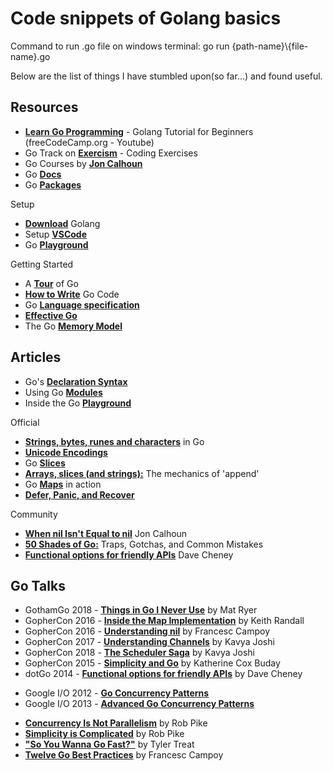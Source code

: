 # Code snippets of Golang basics

Command to run .go file on windows terminal: go run {path-name}\\{file-name}.go

Below are the list of things I have stumbled upon(so far...) and found useful.

## Resources

* **[Learn Go Programming](https://www.youtube.com/watch?v=YS4e4q9oBaU)** - Golang Tutorial for Beginners (freeCodeCamp.org - Youtube)
* Go Track on **[Exercism](https://exercism.io/my/tracks/go)** - Coding Exercises
* Go Courses by **[Jon Calhoun](https://courses.calhoun.io/courses)**
* Go **[Docs](https://golang.org/doc/)**
* Go **[Packages](https://pkg.go.dev/)**

Setup

* **[Download](https://golang.org/)** Golang
* Setup **[VSCode](https://code.visualstudio.com/docs/languages/go)**
* Go **[Playground](https://play.golang.org/)**

Getting Started

* A **[Tour](https://tour.golang.org/welcome/1)** of Go
* **[How to Write](https://golang.org/doc/code.html)** Go Code
* Go **[Language specification](https://golang.org/ref/spec)**
* **[Effective Go](https://golang.org/doc/effective_go.html)**
* The Go **[Memory Model](https://golang.org/ref/mem)**

## Articles

* Go's **[Declaration Syntax](https://blog.golang.org/declaration-syntax)**
* Using Go **[Modules](https://blog.golang.org/using-go-modules)**
* Inside the Go **[Playground](https://blog.golang.org/playground)**

Official

* **[Strings, bytes, runes and characters](https://blog.golang.org/strings)** in Go
* **[Unicode Encodings](https://unicodebook.readthedocs.io/unicode_encodings.html)**
* Go **[Slices](https://blog.golang.org/slices-intro)**
* **[Arrays, slices (and strings):](https://blog.golang.org/slices)** The mechanics of 'append'
* Go **[Maps](https://blog.golang.org/maps)** in action
* **[Defer, Panic, and Recover](https://blog.golang.org/defer-panic-and-recover)**

Community

* **[When nil Isn't Equal to nil](https://www.calhoun.io/when-nil-isnt-equal-to-nil/)** Jon Calhoun
* **[50 Shades of Go:](http://devs.cloudimmunity.com/gotchas-and-common-mistakes-in-go-golang/)** Traps, Gotchas, and Common Mistakes
* **[Functional options for friendly APIs](https://dave.cheney.net/2014/10/17/functional-options-for-friendly-apis)** Dave Cheney

## Go Talks

* GothamGo 2018 - **[Things in Go I Never Use](https://www.youtube.com/watch?v=5DVV36uqQ4E)** by Mat Ryer
* GopherCon 2016 - **[Inside the Map Implementation](https://www.youtube.com/watch?v=Tl7mi9QmLns)** by Keith Randall
* GopherCon 2016 - **[Understanding nil](https://www.youtube.com/watch?v=ynoY2xz-F8s)** by Francesc Campoy
* GopherCon 2017 - **[Understanding Channels](https://www.youtube.com/watch?v=KBZlN0izeiY)** by Kavya Joshi
* GopherCon 2018 - **[The Scheduler Saga](https://www.youtube.com/watch?v=YHRO5WQGh0k)** by Kavya Joshi
* GopherCon 2015 - **[Simplicity and Go](https://www.youtube.com/watch?v=S6mEo_FHZ5Y&list=WL&index=3)** by Katherine Cox Buday
* dotGo 2014 - **[Functional options for friendly APIs](https://www.youtube.com/watch?v=24lFtGHWxAQ&list=WL&index=2&t=0s)** by Dave Cheney

- Google I/O 2012 - **[Go Concurrency Patterns](https://www.youtube.com/watch?v=f6kdp27TYZs)**
- Google I/O 2013 - **[Advanced Go Concurrency Patterns](https://www.youtube.com/watch?v=QDDwwePbDtw)**

* **[Concurrency Is Not Parallelism](https://www.youtube.com/watch?v=cN_DpYBzKso)** by Rob Pike
* **[Simplicity is Complicated](https://www.youtube.com/watch?v=rFejpH_tAHM)** by Rob Pike
* **["So You Wanna Go Fast?"](https://www.youtube.com/watch?v=DJ4d_PZ6Gns&list=WL&index=2&t=353s)** by Tyler Treat
* **[Twelve Go Best Practices](https://www.youtube.com/watch?v=8D3Vmm1BGoY&list=WL&index=2&t=0s)** by Francesc Campoy
